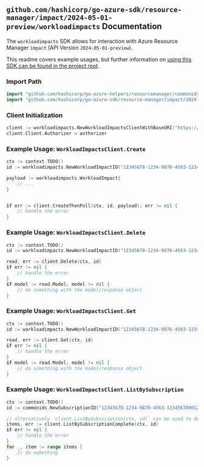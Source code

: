 
## `github.com/hashicorp/go-azure-sdk/resource-manager/impact/2024-05-01-preview/workloadimpacts` Documentation

The `workloadimpacts` SDK allows for interaction with Azure Resource Manager `impact` (API Version `2024-05-01-preview`).

This readme covers example usages, but further information on [using this SDK can be found in the project root](https://github.com/hashicorp/go-azure-sdk/tree/main/docs).

### Import Path

```go
import "github.com/hashicorp/go-azure-helpers/resourcemanager/commonids"
import "github.com/hashicorp/go-azure-sdk/resource-manager/impact/2024-05-01-preview/workloadimpacts"
```


### Client Initialization

```go
client := workloadimpacts.NewWorkloadImpactsClientWithBaseURI("https://management.azure.com")
client.Client.Authorizer = authorizer
```


### Example Usage: `WorkloadImpactsClient.Create`

```go
ctx := context.TODO()
id := workloadimpacts.NewWorkloadImpactID("12345678-1234-9876-4563-123456789012", "workloadImpactName")

payload := workloadimpacts.WorkloadImpact{
	// ...
}


if err := client.CreateThenPoll(ctx, id, payload); err != nil {
	// handle the error
}
```


### Example Usage: `WorkloadImpactsClient.Delete`

```go
ctx := context.TODO()
id := workloadimpacts.NewWorkloadImpactID("12345678-1234-9876-4563-123456789012", "workloadImpactName")

read, err := client.Delete(ctx, id)
if err != nil {
	// handle the error
}
if model := read.Model; model != nil {
	// do something with the model/response object
}
```


### Example Usage: `WorkloadImpactsClient.Get`

```go
ctx := context.TODO()
id := workloadimpacts.NewWorkloadImpactID("12345678-1234-9876-4563-123456789012", "workloadImpactName")

read, err := client.Get(ctx, id)
if err != nil {
	// handle the error
}
if model := read.Model; model != nil {
	// do something with the model/response object
}
```


### Example Usage: `WorkloadImpactsClient.ListBySubscription`

```go
ctx := context.TODO()
id := commonids.NewSubscriptionID("12345678-1234-9876-4563-123456789012")

// alternatively `client.ListBySubscription(ctx, id)` can be used to do batched pagination
items, err := client.ListBySubscriptionComplete(ctx, id)
if err != nil {
	// handle the error
}
for _, item := range items {
	// do something
}
```
